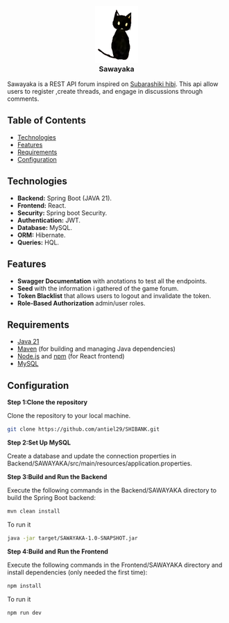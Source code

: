 <h3 align="center">
    <img src="https://raw.githubusercontent.com/antiel29/SAWAYAKA/main/Frontend/SAWAYAKA/src/assets/images/cat_zakuro.png" width="100" alt="Logo"/><br/>
    Sawayaka
</h3>

<p>Sawayaka is a REST API forum inspired on <a href="https://store.steampowered.com/app/658620/Wonderful_Everyday_Down_the_RabbitHole/" target="_blank">Subarashiki hibi<a/>. This api allow users to register ,create threads, and engage in discussions through comments. </p>

## Table of Contents

- [Technologies](#technologies)
- [Features](#features)
- [Requirements](#requirements)
- [Configuration](#configuration)

## Technologies

- **Backend:** Spring Boot (JAVA 21).
- **Frontend:** React.
- **Security:** Spring boot Security.
- **Authentication:** JWT.
- **Database:** MySQL.
- **ORM:** Hibernate.
- **Queries:** HQL.

## Features

- **Swagger Documentation** with anotations to test all the endpoints.
- **Seed** with the information i gathered of the game forum.
- **Token Blacklist** that allows users to logout and invalidate the token.
- **Role-Based Authorization** admin/user roles.

## Requirements

- [Java 21](https://www.oracle.com/ar/java/technologies/downloads/)
- [Maven](https://maven.apache.org/download.cgi) (for building and managing Java dependencies)
- [Node.js](https://nodejs.org/) and [npm](https://www.npmjs.com/) (for React frontend)
- [MySQL](https://www.mysql.com/downloads/)

## Configuration

**Step 1:Clone the repository**

Clone the repository to your local machine.

```bash
git clone https://github.com/antiel29/SHIBANK.git
```

**Step 2:Set Up MySQL**

Create a database and update the connection properties in Backend/SAWAYAKA/src/main/resources/application.properties.

**Step 3:Build and Run the Backend**

Execute the following commands in the Backend/SAWAYAKA directory to build the Spring Boot backend:

```bash
mvn clean install
```

To run it

```bash
java -jar target/SAWAYAKA-1.0-SNAPSHOT.jar
```

**Step 4:Build and Run the Frontend**

Execute the following commands in the Frontend/SAWAYAKA directory and install dependencies (only needed the first time):

```bash
npm install
```

To run it

```bash
npm run dev
```
